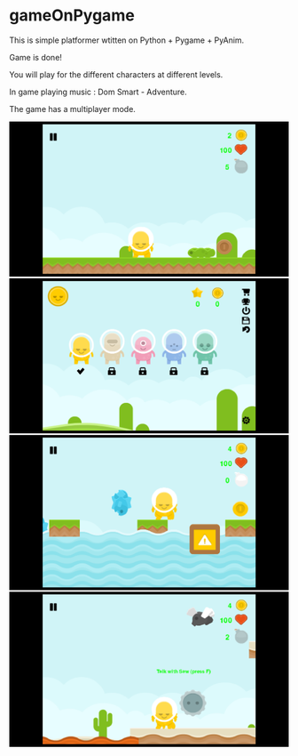 # gameOnPygame
This is simple platformer wtitten on Python + Pygame + PyAnim.

Game is done!

You will play for the different characters at different levels.

In game playing music : Dom Smart - Adventure.

The game has a multiplayer mode.

![alt text](Screenshots/Screenshot1.png)
![alt text](Screenshots/Screenshot2.png)
![alt text](Screenshots/Screenshot3.png)
![alt text](Screenshots/Screenshot4.png)


